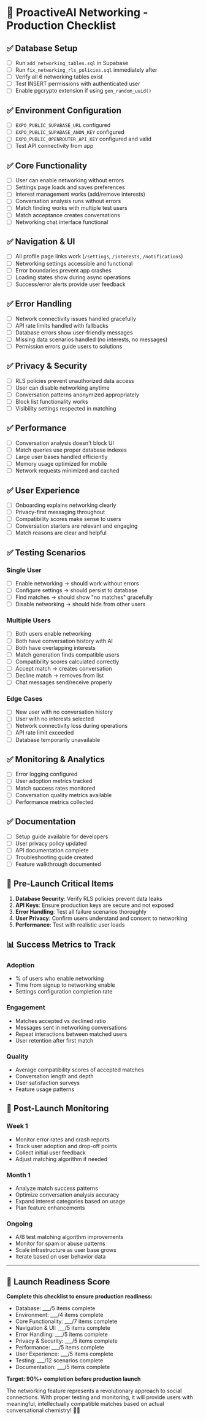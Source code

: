# 🚀 ProactiveAI Networking - Production Checklist

## ✅ Database Setup

- [ ] Run `add_networking_tables.sql` in Supabase
- [ ] Run `fix_networking_rls_policies.sql` immediately after
- [ ] Verify all 6 networking tables exist
- [ ] Test INSERT permissions with authenticated user
- [ ] Enable pgcrypto extension if using `gen_random_uuid()`

## ✅ Environment Configuration

- [ ] `EXPO_PUBLIC_SUPABASE_URL` configured
- [ ] `EXPO_PUBLIC_SUPABASE_ANON_KEY` configured  
- [ ] `EXPO_PUBLIC_OPENROUTER_API_KEY` configured and valid
- [ ] Test API connectivity from app

## ✅ Core Functionality

- [ ] User can enable networking without errors
- [ ] Settings page loads and saves preferences
- [ ] Interest management works (add/remove interests)
- [ ] Conversation analysis runs without errors
- [ ] Match finding works with multiple test users
- [ ] Match acceptance creates conversations
- [ ] Networking chat interface functional

## ✅ Navigation & UI

- [ ] All profile page links work (`/settings`, `/interests`, `/notifications`)
- [ ] Networking settings accessible and functional
- [ ] Error boundaries prevent app crashes
- [ ] Loading states show during async operations
- [ ] Success/error alerts provide user feedback

## ✅ Error Handling

- [ ] Network connectivity issues handled gracefully
- [ ] API rate limits handled with fallbacks
- [ ] Database errors show user-friendly messages
- [ ] Missing data scenarios handled (no interests, no messages)
- [ ] Permission errors guide users to solutions

## ✅ Privacy & Security

- [ ] RLS policies prevent unauthorized data access
- [ ] User can disable networking anytime
- [ ] Conversation patterns anonymized appropriately
- [ ] Block list functionality works
- [ ] Visibility settings respected in matching

## ✅ Performance

- [ ] Conversation analysis doesn't block UI
- [ ] Match queries use proper database indexes
- [ ] Large user bases handled efficiently
- [ ] Memory usage optimized for mobile
- [ ] Network requests minimized and cached

## ✅ User Experience

- [ ] Onboarding explains networking clearly
- [ ] Privacy-first messaging throughout
- [ ] Compatibility scores make sense to users
- [ ] Conversation starters are relevant and engaging
- [ ] Match reasons are clear and helpful

## ✅ Testing Scenarios

### Single User
- [ ] Enable networking → should work without errors
- [ ] Configure settings → should persist to database
- [ ] Find matches → should show "no matches" gracefully
- [ ] Disable networking → should hide from other users

### Multiple Users
- [ ] Both users enable networking
- [ ] Both have conversation history with AI
- [ ] Both have overlapping interests
- [ ] Match generation finds compatible users
- [ ] Compatibility scores calculated correctly
- [ ] Accept match → creates conversation
- [ ] Decline match → removes from list
- [ ] Chat messages send/receive properly

### Edge Cases
- [ ] New user with no conversation history
- [ ] User with no interests selected
- [ ] Network connectivity loss during operations
- [ ] API rate limit exceeded
- [ ] Database temporarily unavailable

## ✅ Monitoring & Analytics

- [ ] Error logging configured
- [ ] User adoption metrics tracked
- [ ] Match success rates monitored
- [ ] Conversation quality metrics available
- [ ] Performance metrics collected

## ✅ Documentation

- [ ] Setup guide available for developers
- [ ] User privacy policy updated
- [ ] API documentation complete
- [ ] Troubleshooting guide created
- [ ] Feature walkthrough documented

## 🚨 Pre-Launch Critical Items

1. **Database Security**: Verify RLS policies prevent data leaks
2. **API Keys**: Ensure production keys are secure and not exposed
3. **Error Handling**: Test all failure scenarios thoroughly
4. **User Privacy**: Confirm users understand and consent to networking
5. **Performance**: Test with realistic user loads

## 📊 Success Metrics to Track

### Adoption
- % of users who enable networking
- Time from signup to networking enable
- Settings configuration completion rate

### Engagement  
- Matches accepted vs declined ratio
- Messages sent in networking conversations
- Repeat interactions between matched users
- User retention after first match

### Quality
- Average compatibility scores of accepted matches
- Conversation length and depth
- User satisfaction surveys
- Feature usage patterns

## 🔄 Post-Launch Monitoring

### Week 1
- Monitor error rates and crash reports
- Track user adoption and drop-off points
- Collect initial user feedback
- Adjust matching algorithm if needed

### Month 1
- Analyze match success patterns
- Optimize conversation analysis accuracy
- Expand interest categories based on usage
- Plan feature enhancements

### Ongoing
- A/B test matching algorithm improvements
- Monitor for spam or abuse patterns
- Scale infrastructure as user base grows
- Iterate based on user behavior data

---

## 🎯 Launch Readiness Score

**Complete this checklist to ensure production readiness:**

- Database: ___/5 items complete
- Environment: ___/4 items complete  
- Core Functionality: ___/7 items complete
- Navigation & UI: ___/5 items complete
- Error Handling: ___/5 items complete
- Privacy & Security: ___/5 items complete
- Performance: ___/5 items complete
- User Experience: ___/5 items complete
- Testing: ___/12 scenarios complete
- Documentation: ___/5 items complete

**Target: 90%+ completion before production launch**

The networking feature represents a revolutionary approach to social connections. With proper testing and monitoring, it will provide users with meaningful, intellectually compatible matches based on actual conversational chemistry! 🧠✨
